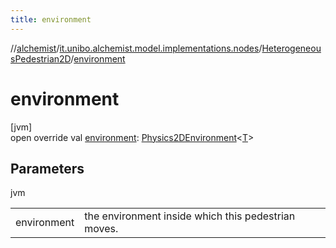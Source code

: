 ```yaml
---
title: environment
---
```

//[alchemist](../../../index.html)/[it.unibo.alchemist.model.implementations.nodes](../index.html)/[HeterogeneousPedestrian2D](index.html)/[environment](environment.html)



# environment



[jvm]\
open override val [environment](environment.html): [Physics2DEnvironment](../../it.unibo.alchemist.model.interfaces.environments/-physics2-d-environment/index.html)<[T](index.html)>



## Parameters


jvm

| | |
|---|---|
| environment | the environment inside which this pedestrian moves. |




